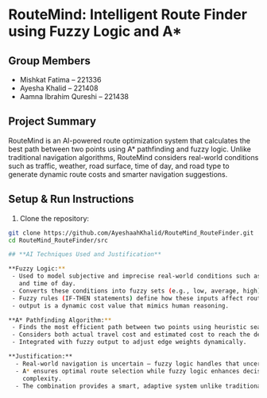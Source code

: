 # RouteMind: Intelligent Route Finder using Fuzzy Logic and A*

## Group Members
- Mishkat Fatima – 221336  
- Ayesha Khalid – 221408  
- Aamna Ibrahim Qureshi – 221438  

## Project Summary

RouteMind is an AI-powered route optimization system that calculates the best path between two points using A* pathfinding and fuzzy logic. Unlike traditional navigation algorithms, RouteMind considers real-world conditions such as traffic, weather, road surface, time of day, and road type to generate dynamic route costs and smarter navigation suggestions.

## Setup & Run Instructions

1. Clone the repository:
```bash
git clone https://github.com/AyeshaahKhalid/RouteMind_RouteFinder.git
cd RouteMind_RouteFinder/src

## **AI Techniques Used and Justification**

**Fuzzy Logic:**
 - Used to model subjective and imprecise real-world conditions such as traffic, weather, road quality, 
   and time of day.
 - Converts these conditions into fuzzy sets (e.g., low, average, high) using membership functions.
 - Fuzzy rules (IF-THEN statements) define how these inputs affect route cost.
 - output is a dynamic cost value that mimics human reasoning.

**A* Pathfinding Algorithm:**
 - Finds the most efficient path between two points using heuristic search.
 - Considers both actual travel cost and estimated cost to reach the destination (via Euclidean distance).
 - Integrated with fuzzy output to adjust edge weights dynamically.

**Justification:**
  - Real-world navigation is uncertain — fuzzy logic handles that uncertainty intelligently.
  - A* ensures optimal route selection while fuzzy logic enhances decision-making under real-world 
    complexity.
  - The combination provides a smart, adaptive system unlike traditional rigid algorithms.

